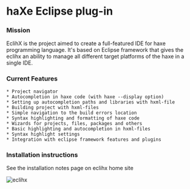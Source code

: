 # haXe Eclipse plug-in

### Mission

EclihX is the project aimed to create a full-featured IDE for haxe programming language. It's based on Eclipse framework that gives the eclihx an ability to manage all different target platforms of the haxe in a single IDE.

### Current Features

    * Project navigator
    * Autocompletion in haxe code (with haxe --display option)
    * Setting up autocompletion paths and libraries with hxml-file
    * Building project with hxml-files
    * Simple navigation to the build errors location
    * Syntax highlighting and formatting of haxe code
    * Wizards for projects, files, packages and others
    * Basic highlighting and autocompletion in hxml-files
    * Syntax highlight settings
    * Integration with eclipse framework features and plugins

### Installation instructions

See the installation notes page on eclihx home site

![eclihx](http://lh3.ggpht.com/_MGZPnz6mRNE/TL4qPnTKIoI/AAAAAAAAABY/iCpHam5TYI8/eclihx.png)

